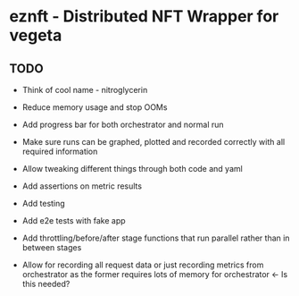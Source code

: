 # eznft - Distributed NFT Wrapper for vegeta

## TODO
- Think of cool name - nitroglycerin
- Reduce memory usage and stop OOMs
- Add progress bar for both orchestrator and normal run
- Make sure runs can be graphed, plotted and recorded correctly
with all required information
- Allow tweaking different things through both code and yaml
- Add assertions on metric results
- Add testing
- Add e2e tests with fake app

- Add throttling/before/after stage functions that
 run parallel rather than in between stages 
 
 - Allow for recording all request data or just recording metrics from orchestrator
 as the former requires lots of memory for orchestrator <- Is this needed?